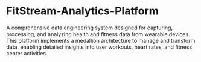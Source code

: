 # FitStream-Analytics-Platform
A comprehensive data engineering system designed for capturing, processing, and analyzing health and fitness data from wearable devices. This platform implements a medallion architecture to manage and transform data, enabling detailed insights into user workouts, heart rates, and fitness center activities.

